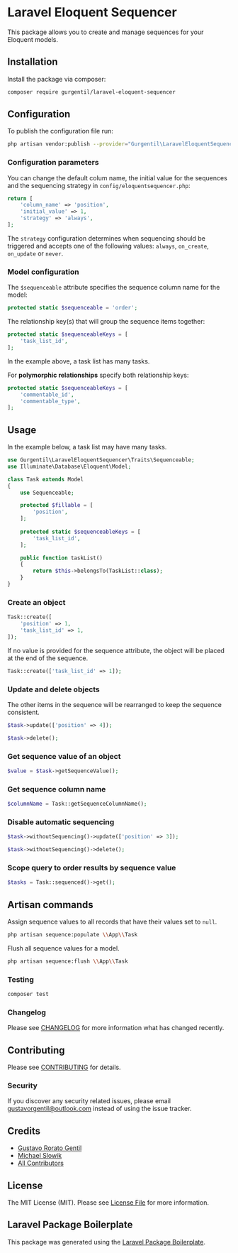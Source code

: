 # Laravel Eloquent Sequencer

This package allows you to create and manage sequences for your Eloquent models.

## Installation

Install the package via composer:

```bash
composer require gurgentil/laravel-eloquent-sequencer
```

## Configuration

To publish the configuration file run:

```bash
php artisan vendor:publish --provider="Gurgentil\LaravelEloquentSequencer\LaravelEloquentSequencerServiceProvider"
```

### Configuration parameters

You can change the default colum name, the initial value for the sequences and the sequencing strategy in `config/eloquentsequencer.php`:

```php
return [
    'column_name' => 'position',
    'initial_value' => 1,
    'strategy' => 'always',
];
```

The `strategy` configuration determines when sequencing should be triggered and accepts one of the following values: `always`, `on_create`, `on_update` or `never`.

### Model configuration

The `$sequenceable` attribute specifies the sequence column name for the model:

```php
protected static $sequenceable = 'order';
```

The relationship key(s) that will group the sequence items together:

```php
protected static $sequenceableKeys = [
    'task_list_id',
];
```

In the example above, a task list has many tasks.

For **polymorphic relationships** specify both relationship keys:

```php
protected static $sequenceableKeys = [
    'commentable_id',
    'commentable_type',
];
```

## Usage

In the example below, a task list may have many tasks.

``` php
use Gurgentil\LaravelEloquentSequencer\Traits\Sequenceable;
use Illuminate\Database\Eloquent\Model;

class Task extends Model
{
    use Sequenceable;

    protected $fillable = [
        'position',
    ];
    
    protected static $sequenceableKeys = [
        'task_list_id',
    ];

    public function taskList()
    {
        return $this->belongsTo(TaskList::class);
    }
}
```

### Create an object

```php
Task::create([
    'position' => 1,
    'task_list_id' => 1,
]);
```

If no value is provided for the sequence attribute, the object will be placed at the end of the sequence.

```php
Task::create(['task_list_id' => 1]);
```

### Update and delete objects

The other items in the sequence will be rearranged to keep the sequence consistent.

```php
$task->update(['position' => 4]);
```

```php
$task->delete();
```

### Get sequence value of an object

```php
$value = $task->getSequenceValue();
```

### Get sequence column name

```php
$columnName = Task::getSequenceColumnName();
```

### Disable automatic sequencing

```php
$task->withoutSequencing()->update(['position' => 3]);
```

```php
$task->withoutSequencing()->delete();
```

### Scope query to order results by sequence value

```php
$tasks = Task::sequenced()->get();
```

## Artisan commands

Assign sequence values to all records that have their values set to `null`.

```bash
php artisan sequence:populate \\App\\Task
```

Flush all sequence values for a model.

```bash
php artisan sequence:flush \\App\\Task
```

### Testing

``` bash
composer test
```

### Changelog

Please see [CHANGELOG](CHANGELOG.md) for more information what has changed recently.

## Contributing

Please see [CONTRIBUTING](CONTRIBUTING.md) for details.

### Security

If you discover any security related issues, please email gustavorgentil@outlook.com instead of using the issue tracker.

## Credits

- [Gustavo Rorato Gentil](https://github.com/gurgentil)
- [Michael Slowik](https://github.com/sl0wik)
- [All Contributors](../../contributors)

## License

The MIT License (MIT). Please see [License File](LICENSE.md) for more information.

## Laravel Package Boilerplate

This package was generated using the [Laravel Package Boilerplate](https://laravelpackageboilerplate.com).
